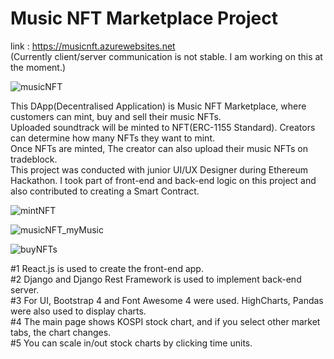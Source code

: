 # Music NFT Marketplace Project

link : https://musicnft.azurewebsites.net<br>
(Currently client/server communication is not stable. I am working on this at the moment.)

![musicNFT](https://user-images.githubusercontent.com/43053791/156318632-ddc3b1c3-956d-4d44-90a0-6d48d0873ae5.PNG)

This DApp(Decentralised Application) is Music NFT Marketplace, where customers can mint, buy and sell their music NFTs.<br>Uploaded soundtrack will be minted to NFT(ERC-1155 Standard). Creators can determine how many NFTs they want to mint.<br>Once NFTs are minted, The creator can also upload their music NFTs on tradeblock.<br>This project was conducted with junior UI/UX Designer during Ethereum Hackathon. I took part of front-end and back-end logic on this project and also contributed to creating a Smart Contract.

![mintNFT](https://user-images.githubusercontent.com/43053791/156320508-29dabcd1-42ea-494e-a1c4-c6de25649fbc.PNG)

![musicNFT_myMusic](https://user-images.githubusercontent.com/43053791/156320633-532c5431-18ee-4aee-ac3b-8bf2a874f680.PNG)

![buyNFTs](https://user-images.githubusercontent.com/43053791/156320143-fd61ba45-8aa9-4990-a9ed-0d13ca419bed.PNG)

#1 React.js is used to create the front-end app.<br>
#2 Django and Django Rest Framework is used to implement back-end server.<br>
#3 For UI, Bootstrap 4 and Font Awesome 4 were used. HighCharts, Pandas were also used to display charts.<br>
#4 The main page shows KOSPI stock chart, and if you select other market tabs, the chart changes.<br>
#5 You can scale in/out stock charts by clicking time units.
